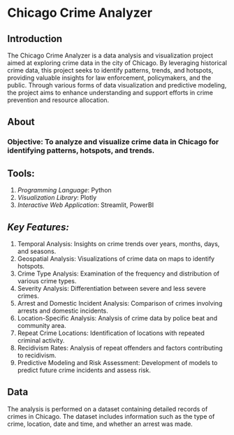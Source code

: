 # Chicago Crime Analyzer

## Introduction
The Chicago Crime Analyzer is a data analysis and visualization project aimed at exploring crime data in the city of Chicago. By leveraging historical crime data, this project seeks to identify patterns, trends, and hotspots, providing valuable insights for law enforcement, policymakers, and the public. Through various forms of data visualization and predictive modeling, the project aims to enhance understanding and support efforts in crime prevention and resource allocation.

## About

### Objective: To analyze and visualize crime data in Chicago for identifying patterns, hotspots, and trends.

## Tools:
1. *Programming Language*: Python
2. *Visualization Library*: Plotly
3. *Interactive Web Application*: Streamlit, PowerBI

## *Key Features:*

1. Temporal Analysis: Insights on crime trends over years, months, days, and seasons.
2. Geospatial Analysis: Visualizations of crime data on maps to identify hotspots.
3. Crime Type Analysis: Examination of the frequency and distribution of various crime types.
4. Severity Analysis: Differentiation between severe and less severe crimes.
5. Arrest and Domestic Incident Analysis: Comparison of crimes involving arrests and domestic incidents.
6. Location-Specific Analysis: Analysis of crime data by police beat and community area.
7. Repeat Crime Locations: Identification of locations with repeated criminal activity.
8. Recidivism Rates: Analysis of repeat offenders and factors contributing to recidivism.
9. Predictive Modeling and Risk Assessment: Development of models to predict future crime incidents and assess risk.

## Data
The analysis is performed on a dataset containing detailed records of crimes in Chicago. The dataset includes information such as the type of crime, location, date and time, and whether an arrest was made.
